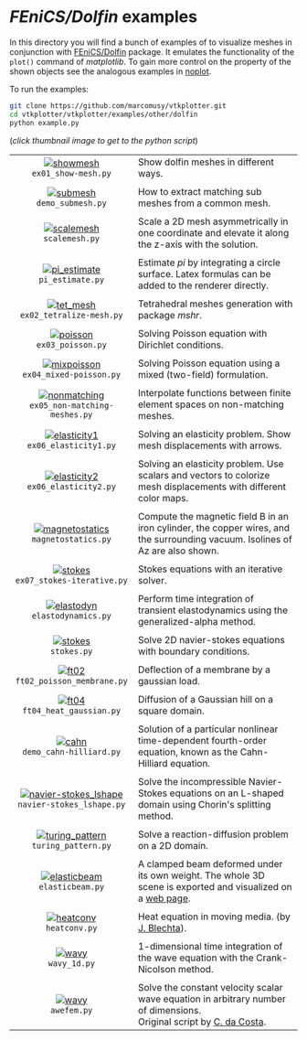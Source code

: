 # _FEniCS/Dolfin_ examples
In this directory you will find a bunch of examples of to visualize meshes in conjunction with 
[FEniCS/Dolfin](https://fenicsproject.org/) package.
It emulates the functionality of the `plot()` command of *matplotlib*.
To gain more control on the property of the shown objects see the analogous examples in 
[noplot](https://github.com/marcomusy/vtkplotter/blob/master/vtkplotter/examples/other/dolfin/noplot).

To run the examples:
```bash
git clone https://github.com/marcomusy/vtkplotter.git
cd vtkplotter/vtkplotter/examples/other/dolfin
python example.py
```
(_click thumbnail image to get to the python script_)

|    |    |
|:-----------------------------------------------------------------------------------------------------------------------------------------------------------------------------------------------------------:|:-----|
| [![showmesh](https://user-images.githubusercontent.com/32848391/53026243-d2d31900-3462-11e9-9dde-518218c241b6.jpg)](https://github.com/marcomusy/vtkplotter/blob/master/vtkplotter/examples/other/dolfin/ex01_show-mesh.py)<br/>`ex01_show-mesh.py`               | Show dolfin meshes in different ways. |
|    |    |
| [![submesh](https://user-images.githubusercontent.com/32848391/56675428-4e984e80-66bc-11e9-90b0-43dde7e4cc29.png)](https://github.com/marcomusy/vtkplotter/blob/master/vtkplotter/examples/other/dolfin/demo_submesh.py)<br/> `demo_submesh.py`                   | How to extract matching sub meshes from a common mesh.  |
|    |    |
| [![scalemesh](https://user-images.githubusercontent.com/32848391/57393382-431c4b80-71c3-11e9-9a2c-8abb172f5468.png)](https://github.com/marcomusy/vtkplotter/blob/master/vtkplotter/examples/other/dolfin/scalemesh.py)<br/> `scalemesh.py`                       | Scale a 2D mesh asymmetrically in one coordinate and elevate it along the z-axis with the solution. |
|    |    |
| [![pi_estimate](https://user-images.githubusercontent.com/32848391/56675429-4e984e80-66bc-11e9-9217-a0652a8e74fe.png)](https://github.com/marcomusy/vtkplotter/blob/master/vtkplotter/examples/other/dolfin/pi_estimate.py)<br/> `pi_estimate.py`                 | Estimate _pi_ by integrating a circle surface. Latex formulas can be added to the renderer directly. |
|    |    |
| [![tet_mesh](https://user-images.githubusercontent.com/32848391/53026244-d2d31900-3462-11e9-835a-1fa9d66d3dae.png)](https://github.com/marcomusy/vtkplotter/blob/master/vtkplotter/examples/other/dolfin/ex02_tetralize-mesh.py)<br/> `ex02_tetralize-mesh.py`    | Tetrahedral meshes generation with package _mshr_.  |
|    |    |
| [![poisson](https://user-images.githubusercontent.com/32848391/54925524-bec18200-4f0e-11e9-9eab-29fd61ef3b8e.png)](https://github.com/marcomusy/vtkplotter/blob/master/vtkplotter/examples/other/dolfin/ex03_poisson.py)<br/> `ex03_poisson.py`                   | Solving Poisson equation with Dirichlet conditions. |
|    |    |
| [![mixpoisson](https://user-images.githubusercontent.com/32848391/53045761-b220b880-348e-11e9-840f-94c5c0e86668.png)](https://github.com/marcomusy/vtkplotter/blob/master/vtkplotter/examples/other/dolfin/ex04_mixed-poisson.py)<br/> `ex04_mixed-poisson.py`    | Solving Poisson equation using a mixed (two-field) formulation. |
|    |    |
| [![nonmatching](https://user-images.githubusercontent.com/32848391/53044916-95838100-348c-11e9-928c-eefe8ba2e8ce.png)](https://github.com/marcomusy/vtkplotter/blob/master/vtkplotter/examples/other/dolfin/ex05_non-matching-meshes.py)<br/> `ex05_non-matching-meshes.py` | Interpolate functions between finite element spaces on non-matching meshes. |
|    |    |
| [![elasticity1](https://user-images.githubusercontent.com/32848391/53026245-d2d31900-3462-11e9-9db4-96211569d114.jpg)](https://github.com/marcomusy/vtkplotter/blob/master/vtkplotter/examples/other/dolfin/ex06_elasticity1.py)<br/> `ex06_elasticity1.py`       | Solving an elasticity problem. Show mesh displacements with arrows. |
|    |    |
| [![elasticity2](https://user-images.githubusercontent.com/32848391/53026246-d36baf80-3462-11e9-96a5-8eaf0bb0f9a4.jpg)](https://github.com/marcomusy/vtkplotter/blob/master/vtkplotter/examples/other/dolfin/ex06_elasticity2.py)<br/> `ex06_elasticity2.py`       | Solving an elasticity problem. Use scalars and vectors to colorize mesh displacements with different color maps. |
|    |    |
| [![magnetostatics](https://user-images.githubusercontent.com/32848391/56985162-fb287380-6b87-11e9-9cf9-045bd08c3b9b.jpg)](https://github.com/marcomusy/vtkplotter/blob/master/vtkplotter/examples/other/dolfin/magnetostatics.py)<br/> `magnetostatics.py`        | Compute the magnetic field B in an iron cylinder, the copper wires, and the surrounding vacuum. Isolines of Az are also shown. |
|    |    |
| [![stokes](https://user-images.githubusercontent.com/32848391/53044917-95838100-348c-11e9-9a94-aa10b8f1658c.png)](https://github.com/marcomusy/vtkplotter/blob/master/vtkplotter/examples/other/dolfin/ex07_stokes-iterative.py)<br/> `ex07_stokes-iterative.py`  | Stokes equations with an iterative solver. |
|    |    |
| [![elastodyn](https://user-images.githubusercontent.com/32848391/54932788-bd4a8680-4f1b-11e9-9326-33645171a45e.gif)](https://github.com/marcomusy/vtkplotter/blob/master/vtkplotter/examples/other/dolfin/elastodynamics.py)<br/> `elastodynamics.py`             | Perform time integration of transient elastodynamics using the generalized-alpha method. |
|    |    |
| [![stokes](https://user-images.githubusercontent.com/32848391/55098209-aba0e480-50bd-11e9-8842-42d3f0b2d9c8.png)](https://github.com/marcomusy/vtkplotter/blob/master/vtkplotter/examples/other/dolfin/stokes.py)<br/> `stokes.py`                                | Solve 2D navier-stokes equations with boundary conditions. |
|    |    |
| [![ft02](https://user-images.githubusercontent.com/32848391/55499287-ed91d380-5645-11e9-8e9a-e31e2e3b1649.jpg)](https://github.com/marcomusy/vtkplotter/blob/master/vtkplotter/examples/other/dolfin/ft02_poisson_membrane.py)<br/> `ft02_poisson_membrane.py`    | Deflection of a membrane by a gaussian load. |
|    |    |
| [![ft04](https://user-images.githubusercontent.com/32848391/55578167-88a5ae80-5715-11e9-84ea-bdab54099887.gif)](https://github.com/marcomusy/vtkplotter/blob/master/vtkplotter/examples/other/dolfin/ft04_heat_gaussian.py)<br/> `ft04_heat_gaussian.py`          | Diffusion of a Gaussian hill on a square domain. |
|    |    |
| [![cahn](https://user-images.githubusercontent.com/32848391/56664730-edb34b00-66a8-11e9-9bf3-73431f2a98ac.gif)](https://github.com/marcomusy/vtkplotter/blob/master/vtkplotter/examples/other/dolfin/demo_cahn-hilliard.py)<br/> `demo_cahn-hilliard.py`          | Solution of a particular nonlinear time-dependent fourth-order equation, known as the Cahn-Hilliard equation. |
|    |    |
| [![navier-stokes_lshape](https://user-images.githubusercontent.com/32848391/56671156-6bc91f00-66b4-11e9-8c58-e6b71e2ad1d0.gif)](https://github.com/marcomusy/vtkplotter/blob/master/vtkplotter/examples/other/dolfin/navier-stokes_lshape.py)<br/> `navier-stokes_lshape.py`  |  Solve the incompressible Navier-Stokes equations on an L-shaped domain using Chorin's splitting method. |
|    |    |
| [![turing_pattern](https://user-images.githubusercontent.com/32848391/56056437-77cfeb00-5d5c-11e9-9887-828e5745d547.gif)](https://github.com/marcomusy/vtkplotter/blob/master/vtkplotter/examples/other/dolfin/turing_pattern.py)<br/> `turing_pattern.py`        | Solve a reaction-diffusion problem on a 2D domain.  |
|    |    |
| [![elasticbeam](https://user-images.githubusercontent.com/32848391/57185890-eecc4f80-6ed4-11e9-866e-ae353735d966.png)](https://github.com/marcomusy/vtkplotter/blob/master/vtkplotter/examples/other/dolfin/elasticbeam.py)<br/> `elasticbeam.py`                 |  A clamped beam deformed under its own weight. The whole 3D scene is exported and visualized on a [web page](https://vtkplotter.embl.es/examples/fenics_elasticity.html). |
|    |    |
| [![heatconv](https://user-images.githubusercontent.com/32848391/57455107-b200af80-726a-11e9-897d-9c7bcb9854ac.gif)](https://github.com/marcomusy/vtkplotter/blob/master/vtkplotter/examples/other/dolfin/heatconv.py)<br/> `heatconv.py`                         | Heat equation in moving media. (by [J. Blechta](https://github.com/blechta/fenics-handson/blob/master/heatconv)).|
|    |    |
| [![wavy](https://user-images.githubusercontent.com/32848391/57570898-70593b80-7407-11e9-87cf-ce498f499c09.gif)](https://github.com/marcomusy/vtkplotter/blob/master/vtkplotter/examples/other/dolfin/wavy_1d.py)<br/> `wavy_1d.py`                         | 1-dimensional time integration of the wave equation with the Crank-Nicolson method. |
|    |    |
| [![wavy](https://user-images.githubusercontent.com/32848391/58368591-8b3fab80-7eef-11e9-882f-8b8eaef43567.gif)](https://github.com/marcomusy/vtkplotter/blob/master/vtkplotter/examples/other/dolfin/awefem.py)<br/> `awefem.py`                         | Solve the constant velocity scalar wave equation in arbitrary number of dimensions.<br>Original script by [C. da Costa](https://github.com/cako/fenics-scripts). |
